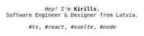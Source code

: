 <p align="center">

  <br>
  <br>
  <br>
  
  <samp>
    <i>Hey!</i> I'm <b>Kirills</b>.
    <br> 
    Software Engineer & Designer from Latvia.
    <br>
    <br>
    <i>#ts</i>, <i>#react</i>, <i>#svelte</i>, <i>#node</i>
  </samp>
  
  <br>
  <br>
  <br>
  <br>

</p>
